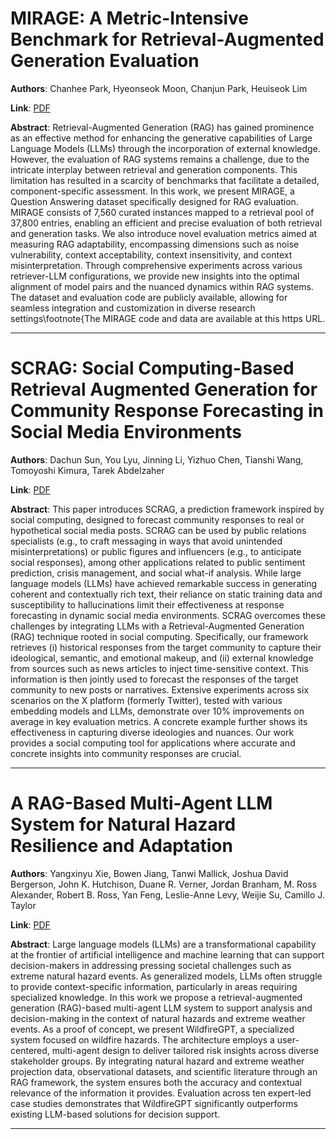 # MIRAGE: A Metric-Intensive Benchmark for Retrieval-Augmented Generation Evaluation 

**Authors**: Chanhee Park, Hyeonseok Moon, Chanjun Park, Heuiseok Lim  

**Link**: [PDF](https://arxiv.org/pdf/2504.17137)  

**Abstract**: Retrieval-Augmented Generation (RAG) has gained prominence as an effective method for enhancing the generative capabilities of Large Language Models (LLMs) through the incorporation of external knowledge. However, the evaluation of RAG systems remains a challenge, due to the intricate interplay between retrieval and generation components. This limitation has resulted in a scarcity of benchmarks that facilitate a detailed, component-specific assessment. In this work, we present MIRAGE, a Question Answering dataset specifically designed for RAG evaluation. MIRAGE consists of 7,560 curated instances mapped to a retrieval pool of 37,800 entries, enabling an efficient and precise evaluation of both retrieval and generation tasks. We also introduce novel evaluation metrics aimed at measuring RAG adaptability, encompassing dimensions such as noise vulnerability, context acceptability, context insensitivity, and context misinterpretation. Through comprehensive experiments across various retriever-LLM configurations, we provide new insights into the optimal alignment of model pairs and the nuanced dynamics within RAG systems. The dataset and evaluation code are publicly available, allowing for seamless integration and customization in diverse research settings\footnote{The MIRAGE code and data are available at this https URL. 

---
# SCRAG: Social Computing-Based Retrieval Augmented Generation for Community Response Forecasting in Social Media Environments 

**Authors**: Dachun Sun, You Lyu, Jinning Li, Yizhuo Chen, Tianshi Wang, Tomoyoshi Kimura, Tarek Abdelzaher  

**Link**: [PDF](https://arxiv.org/pdf/2504.16947)  

**Abstract**: This paper introduces SCRAG, a prediction framework inspired by social computing, designed to forecast community responses to real or hypothetical social media posts. SCRAG can be used by public relations specialists (e.g., to craft messaging in ways that avoid unintended misinterpretations) or public figures and influencers (e.g., to anticipate social responses), among other applications related to public sentiment prediction, crisis management, and social what-if analysis. While large language models (LLMs) have achieved remarkable success in generating coherent and contextually rich text, their reliance on static training data and susceptibility to hallucinations limit their effectiveness at response forecasting in dynamic social media environments. SCRAG overcomes these challenges by integrating LLMs with a Retrieval-Augmented Generation (RAG) technique rooted in social computing. Specifically, our framework retrieves (i) historical responses from the target community to capture their ideological, semantic, and emotional makeup, and (ii) external knowledge from sources such as news articles to inject time-sensitive context. This information is then jointly used to forecast the responses of the target community to new posts or narratives. Extensive experiments across six scenarios on the X platform (formerly Twitter), tested with various embedding models and LLMs, demonstrate over 10% improvements on average in key evaluation metrics. A concrete example further shows its effectiveness in capturing diverse ideologies and nuances. Our work provides a social computing tool for applications where accurate and concrete insights into community responses are crucial. 

---
# A RAG-Based Multi-Agent LLM System for Natural Hazard Resilience and Adaptation 

**Authors**: Yangxinyu Xie, Bowen Jiang, Tanwi Mallick, Joshua David Bergerson, John K. Hutchison, Duane R. Verner, Jordan Branham, M. Ross Alexander, Robert B. Ross, Yan Feng, Leslie-Anne Levy, Weijie Su, Camillo J. Taylor  

**Link**: [PDF](https://arxiv.org/pdf/2504.17200)  

**Abstract**: Large language models (LLMs) are a transformational capability at the frontier of artificial intelligence and machine learning that can support decision-makers in addressing pressing societal challenges such as extreme natural hazard events. As generalized models, LLMs often struggle to provide context-specific information, particularly in areas requiring specialized knowledge. In this work we propose a retrieval-augmented generation (RAG)-based multi-agent LLM system to support analysis and decision-making in the context of natural hazards and extreme weather events. As a proof of concept, we present WildfireGPT, a specialized system focused on wildfire hazards. The architecture employs a user-centered, multi-agent design to deliver tailored risk insights across diverse stakeholder groups. By integrating natural hazard and extreme weather projection data, observational datasets, and scientific literature through an RAG framework, the system ensures both the accuracy and contextual relevance of the information it provides. Evaluation across ten expert-led case studies demonstrates that WildfireGPT significantly outperforms existing LLM-based solutions for decision support. 

---
